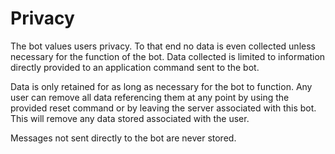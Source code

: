# Privacy

The bot values users privacy. To that end no data is even collected unless necessary for the function of the bot.
Data collected is limited to information directly provided to an application command sent to the bot. 

Data is only retained for as long as necessary for the bot to function. 
Any user can remove all data referencing them at any point by using the provided reset command or by leaving the server associated with this bot.  
This will remove any data stored associated with the user. 

Messages not sent directly to the bot are never stored. 

